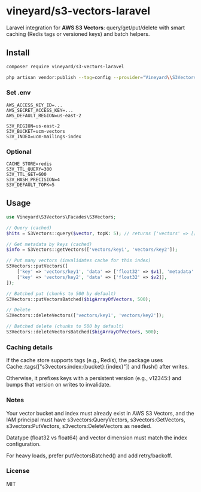 # vineyard/s3-vectors-laravel

Laravel integration for **AWS S3 Vectors**: query/get/put/delete with smart caching (Redis tags or versioned keys) and batch helpers.

## Install

```bash
composer require vineyard/s3-vectors-laravel

php artisan vendor:publish --tag=config --provider="Vineyard\\S3Vectors\\S3VectorsServiceProvider
```
### Set .env

```
AWS_ACCESS_KEY_ID=...
AWS_SECRET_ACCESS_KEY=...
AWS_DEFAULT_REGION=us-east-2

S3V_REGION=us-east-2
S3V_BUCKET=ucm-vectors
S3V_INDEX=ucm-mailings-index
```

### Optional

```
CACHE_STORE=redis
S3V_TTL_QUERY=300
S3V_TTL_GET=600
S3V_HASH_PRECISION=4
S3V_DEFAULT_TOPK=5
```

## Usage

```php
use Vineyard\S3Vectors\Facades\S3Vectors;

// Query (cached)
$hits = S3Vectors::query($vector, topK: 5); // returns ['vectors' => [['key' => '...', 'distance' => 0.12, 'metadata' => [...]], ...]]

// Get metadata by keys (cached)
$info = S3Vectors::getVectors(['vectors/key1', 'vectors/key2']);

// Put many vectors (invalidates cache for this index)
S3Vectors::putVectors([
    ['key' => 'vectors/key1', 'data' => ['float32' => $v1], 'metadata' => ['doc_id' => '123']],
    ['key' => 'vectors/key2', 'data' => ['float32' => $v2]],
]);

// Batched put (chunks to 500 by default)
S3Vectors::putVectorsBatched($bigArrayOfVectors, 500);

// Delete
S3Vectors::deleteVectors(['vectors/key1', 'vectors/key2']);

// Batched delete (chunks to 500 by default)
S3Vectors::deleteVectorsBatched($bigArrayOfVectors, 500);
```

### Caching details

If the cache store supports tags (e.g., Redis), the package uses Cache::tags(["s3vectors:index:{bucket}:{index}"]) and flush() after writes.

Otherwise, it prefixes keys with a persistent version (e.g., v12345:) and bumps that version on writes to invalidate.

### Notes

Your vector bucket and index must already exist in AWS S3 Vectors, and the IAM principal must have s3vectors:QueryVectors, s3vectors:GetVectors, s3vectors:PutVectors, s3vectors:DeleteVectors as needed.

Datatype (float32 vs float64) and vector dimension must match the index configuration.

For heavy loads, prefer putVectorsBatched() and add retry/backoff.

### License

MIT